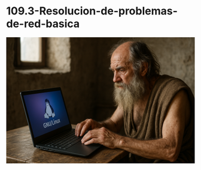 # 109.3-Resolucion-de-problemas-de-red-basica
![LPI Logo](../../../../wallpaper/diogenes_linux.png "Buscando al hombre nuevo")
